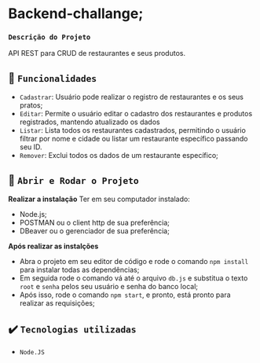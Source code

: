 # Backend-challange;

### `Descrição do Projeto`
API REST para CRUD de restaurantes e seus produtos.

## :hammer: `Funcionalidades`
- `Cadastrar`: Usuário pode realizar o registro de restaurantes e os seus pratos;
- `Editar`: Permite o usuário editar o cadastro dos restaurantes e produtos registrados, mantendo atualizado os dados
- `Listar`: Lista todos os restaurantes cadastrados, permitindo o usuário filtrar por nome e cidade ou listar um restaurante específico passando seu ID.
- `Remover`: Exclui todos os dados de um restaurante específico;

## :hammer: `Abrir e Rodar o Projeto`
**Realizar a instalação**
Ter em seu computador instalado:
- Node.js;
- POSTMAN ou o client http de sua preferência;
- DBeaver ou o gerenciador de sua preferência;

**Após realizar as instalções**
- Abra o projeto em seu editor de código e rode o comando
  `npm install` para instalar todas as dependências;
- Em seguida rode o comando vá até o arquivo `db.js` e substitua o texto `root` e `senha` pelos seu usuário e senha do banco local;
- Após isso, rode o comando `npm start`, e pronto, está pronto para realizar as requisições; 

## ✔️ `Tecnologias utilizadas`
- `Node.JS`
